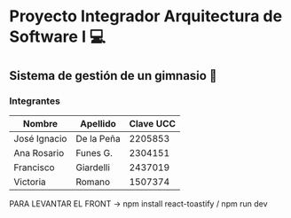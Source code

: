 # Proyecto Integrador Arquitectura de Software I 💻
## Sistema de gestión de un gimnasio 💪

### Integrantes
| Nombre | Apellido | Clave UCC |
| ------ | -------- | --------- |
| José Ignacio| De la Peña | 2205853|
| Ana Rosario | Funes G. | 2304151|
| Francisco | Giardelli | 2437019 |
| Victoria | Romano | 1507374 |

PARA LEVANTAR EL FRONT -> npm install react-toastify / npm run dev


